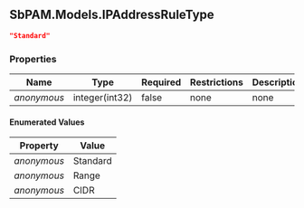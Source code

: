 
<h2 id="tocS_SbPAM.Models.IPAddressRuleType">SbPAM.Models.IPAddressRuleType</h2>

<a id="schemasbpam.models.ipaddressruletype"></a>
<a id="schema_SbPAM.Models.IPAddressRuleType"></a>
<a id="tocSsbpam.models.ipaddressruletype"></a>
<a id="tocssbpam.models.ipaddressruletype"></a>

```json
"Standard"

```

### Properties

|Name|Type|Required|Restrictions|Description|
|---|---|---|---|---|
|*anonymous*|integer(int32)|false|none|none|

#### Enumerated Values

|Property|Value|
|---|---|
|*anonymous*|Standard|
|*anonymous*|Range|
|*anonymous*|CIDR|


